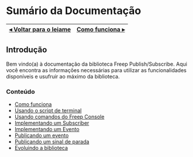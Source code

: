 # Sumário da Documentação

[◂ Voltar para o leiame](leiame.md) | [Como funciona ▸](01-como-funciona.md)
-- | --

## Introdução

Bem vindo(a) à documentação da biblioteca Freep Publish/Subscribe. Aqui você encontra as informações
necessárias para utilizar as funcionalidades disponíveis e usufruir ao máximo da biblioteca.

### Conteúdo

- [Como funciona](01-como-funciona.md)
- [Usando o script de terminal](02-usando-script-de-terminal.md)
- [Usando comandos do Freep Console](03-usando-comandos-freep-console.md)
- [Implementando um Subscriber](04-implementando-um-subscriber.md)
- [Implementando um Evento](05-implementando-um-evento.md)
- [Publicando um evento](06-publicando-um-evento.md)
- [Publicando um sinal de parada](07-publicando-um-sinal-de-parada.md)
- [Evoluindo a biblioteca](08-evoluindo-a-biblioteca.md)
